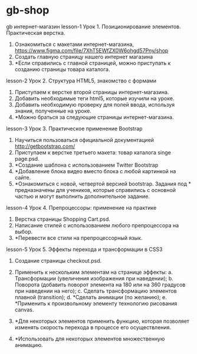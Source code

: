 # gb-shop
gb интернет-магазин
lesson-1
Урок 1. Позиционирование элементов. Практическая верстка.
1. Ознакомиться с макетами интернет-магазина, https://www.figma.com/file/7XhT5EWfZX0W6ohgd57Pny/shop
2. Создать главную страницу нашего интернет магазина
3. *Если справились с главной страницей, можно приступать к созданию страницы товара каталога.

lesson-2
Урок 2. Структура HTML5, знакомство с формами
1. Приступаем к верстке второй страницы интернет-магазина.
2. Добавить необходимые теги html5, которые изучили на уроке.
3. Добавить необходимую проверку для полей ввода, используя знания, полученные на уроке.
4. *Можно браться за следующие страницы интернет-магазина.

lesson-3
Урок 3. Практическое применение Bootstrap
1. Научиться пользоваться официальной документацией http://getbootstrap.com/
2. Приступаем к верстке третьего макета: товар каталога singe page.psd.
3. *Создание шаблона с использованием Twitter Bootstrap
4. *Добавление блока видео вместо блока с любой картинкой на сайте.
5. *Ознакомиться с новой, четвертой версией bootstrap.
   Задания под * предназначены для учеников, которые справились с основной частью и могут выполнить дополнительное задание.

lesson-4
Урок 4. Препроцессоры: применение на практике
1. Верстка страницы Shopping Cart.psd.
2. Написание стилей с использованием любого препроцессора на выбор.
3. *Перевести все стили на препроцессорный язык.

lesson-5
Урок 5. Эффекты перехода и трансформации в CSS3
1. Создание страницы checkout.psd.
2. Применить к нескольким элементам на странице эффекты:
   a. Трансформации (увеличения изображения при наведении);
   b. Поворота (добавить поворот элемента на 180 или на 360 градусов при наведении на него);
   c. Сделать трансформацию элементов плавной (transition);
   d. *Сделать анимации (по желанию);
   e. *Применить к произвольному элементу технологию рисования canvas.

3. *Для некоторых элементов применить функцию, которая позволяет изменять скорость перехода в процессе его осуществления.
4. *Использовать для некоторых элементов множественную анимацию.